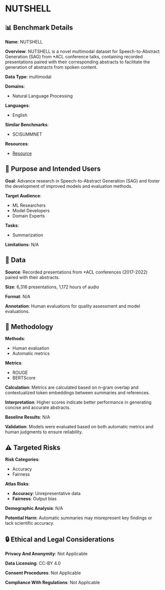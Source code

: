 # NUTSHELL

## 📊 Benchmark Details

**Name**: NUTSHELL

**Overview**: NUTSHELL is a novel multimodal dataset for Speech-to-Abstract Generation (SAG) from *ACL conference talks, containing recorded presentations paired with their corresponding abstracts to facilitate the generation of abstracts from spoken content.

**Data Type**: multimodal

**Domains**:
- Natural Language Processing

**Languages**:
- English

**Similar Benchmarks**:
- SCISUMMNET

**Resources**:
- [Resource](https://huggingface.co/datasets/maikezu/nutshell)

## 🎯 Purpose and Intended Users

**Goal**: Advance research in Speech-to-Abstract Generation (SAG) and foster the development of improved models and evaluation methods.

**Target Audience**:
- ML Researchers
- Model Developers
- Domain Experts

**Tasks**:
- Summarization

**Limitations**: N/A

## 💾 Data

**Source**: Recorded presentations from *ACL conferences (2017-2022) paired with their abstracts.

**Size**: 6,316 presentations, 1,172 hours of audio

**Format**: N/A

**Annotation**: Human evaluations for quality assessment and model evaluations.

## 🔬 Methodology

**Methods**:
- Human evaluation
- Automatic metrics

**Metrics**:
- ROUGE
- BERTScore

**Calculation**: Metrics are calculated based on n-gram overlap and contextualized token embeddings between summaries and references.

**Interpretation**: Higher scores indicate better performance in generating concise and accurate abstracts.

**Baseline Results**: N/A

**Validation**: Models were evaluated based on both automatic metrics and human judgments to ensure reliability.

## ⚠️ Targeted Risks

**Risk Categories**:
- Accuracy
- Fairness

**Atlas Risks**:
- **Accuracy**: Unrepresentative data
- **Fairness**: Output bias

**Demographic Analysis**: N/A

**Potential Harm**: Automatic summaries may misrepresent key findings or lack scientific accuracy.

## 🔒 Ethical and Legal Considerations

**Privacy And Anonymity**: Not Applicable

**Data Licensing**: CC-BY 4.0

**Consent Procedures**: Not Applicable

**Compliance With Regulations**: Not Applicable
